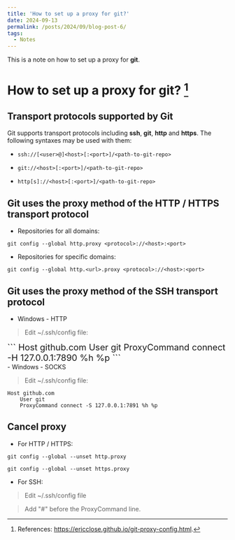 ```yaml
---
title: 'How to set up a proxy for git?'
date: 2024-09-13
permalink: /posts/2024/09/blog-post-6/
tags:
  - Notes
---
```


This is a note on how to set up a proxy for **git**.

# How to set up a proxy for git? [^1]
[^1]: References: https://ericclose.github.io/git-proxy-config.html.

## Transport protocols supported by Git

Git supports transport protocols including **ssh**, **git**, **http** and **https**.
The following syntaxes may be used with them:

- ```ssh://[<user>@]<host>[:<port>]/<path-to-git-repo>```

- ```git://<host>[:<port>]/<path-to-git-repo>```

- ```http[s]://<host>[:<port>]/<path-to-git-repo>```

## Git uses the proxy method of the HTTP / HTTPS transport protocol
- Repositories for all domains:

```git config --global http.proxy <protocol>://<host>:<port>```

- Repositories for specific domains:

```git config --global http.<url>.proxy <protocol>://<host>:<port>```

## Git uses the proxy method of the SSH transport protocol
- Windows - HTTP

> Edit ~/.ssh/config file:
<div style="font-size: 20px;">
```
Host github.com
    User git
    ProxyCommand connect -H 127.0.0.1:7890 %h %p
```
</div>
- Windows - SOCKS

> Edit ~/.ssh/config file:

```
Host github.com
    User git
    ProxyCommand connect -S 127.0.0.1:7891 %h %p
```

## Cancel proxy
- For HTTP / HTTPS:

```git config --global --unset http.proxy```

```git config --global --unset https.proxy```

- For SSH:

> Edit ~/.ssh/config file

> Add "#" before the ProxyCommand line.